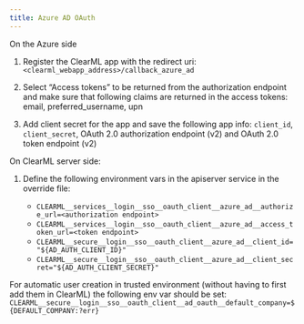 ```yaml
---
title: Azure AD OAuth
---
```


On the Azure side
1. Register the ClearML app with the redirect uri: `<clearml_webapp_address>/callback_azure_ad`

1. Select “Access tokens” to be returned from the authorization endpoint and make sure that following claims are returned in the access tokens: email, preferred_username, upn

1. Add client secret for the app and save the following app info: `client_id`, `client_secret`, OAuth 2.0 authorization endpoint (v2) and OAuth 2.0 token endpoint (v2)

On ClearML server side:

1. Define the following environment vars in the apiserver service in the override file:

   * `CLEARML__services__login__sso__oauth_client__azure_ad__authorize_url=<authorization endpoint>`
   * `CLEARML__services__login__sso__oauth_client__azure_ad__access_token_url=<token endpoint>`
   * `CLEARML__secure__login__sso__oauth_client__azure_ad__client_id="${AD_AUTH_CLIENT_ID}"`
   * `CLEARML__secure__login__sso__oauth_client__azure_ad__client_secret="${AD_AUTH_CLIENT_SECRET}"`

For automatic user creation in trusted environment (without having to first add them in ClearML) the following env var should be set:
`CLEARML__secure__login__sso__oauth_client__ad_oauth__default_company=${DEFAULT_COMPANY:?err}`